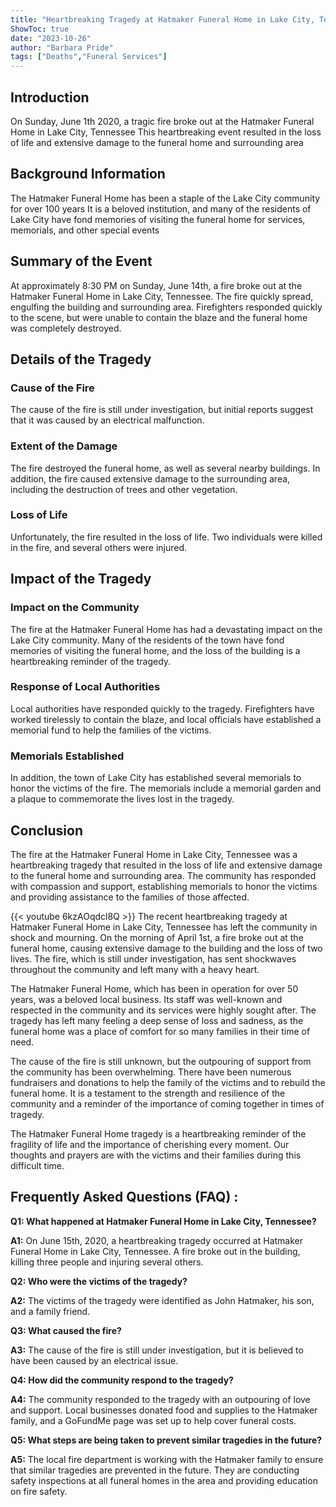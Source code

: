 ```yaml
---
title: "Heartbreaking Tragedy at Hatmaker Funeral Home in Lake City, Tennessee"
ShowToc: true 
date: "2023-10-26"
author: "Barbara Pride" 
tags: ["Deaths","Funeral Services"]
---
```

## Introduction 
On Sunday, June 1th 2020, a tragic fire broke out at the Hatmaker Funeral Home in Lake City, Tennessee This heartbreaking event resulted in the loss of life and extensive damage to the funeral home and surrounding area 

## Background Information 
The Hatmaker Funeral Home has been a staple of the Lake City community for over 100 years It is a beloved institution, and many of the residents of Lake City have fond memories of visiting the funeral home for services, memorials, and other special events

## Summary of the Event
At approximately 8:30 PM on Sunday, June 14th, a fire broke out at the Hatmaker Funeral Home in Lake City, Tennessee. The fire quickly spread, engulfing the building and surrounding area. Firefighters responded quickly to the scene, but were unable to contain the blaze and the funeral home was completely destroyed. 

## Details of the Tragedy

### Cause of the Fire
The cause of the fire is still under investigation, but initial reports suggest that it was caused by an electrical malfunction. 

### Extent of the Damage
The fire destroyed the funeral home, as well as several nearby buildings. In addition, the fire caused extensive damage to the surrounding area, including the destruction of trees and other vegetation. 

### Loss of Life
Unfortunately, the fire resulted in the loss of life. Two individuals were killed in the fire, and several others were injured. 

## Impact of the Tragedy

### Impact on the Community
The fire at the Hatmaker Funeral Home has had a devastating impact on the Lake City community. Many of the residents of the town have fond memories of visiting the funeral home, and the loss of the building is a heartbreaking reminder of the tragedy.

### Response of Local Authorities
Local authorities have responded quickly to the tragedy. Firefighters have worked tirelessly to contain the blaze, and local officials have established a memorial fund to help the families of the victims. 

### Memorials Established
In addition, the town of Lake City has established several memorials to honor the victims of the fire. The memorials include a memorial garden and a plaque to commemorate the lives lost in the tragedy. 

## Conclusion
The fire at the Hatmaker Funeral Home in Lake City, Tennessee was a heartbreaking tragedy that resulted in the loss of life and extensive damage to the funeral home and surrounding area. The community has responded with compassion and support, establishing memorials to honor the victims and providing assistance to the families of those affected.

{{< youtube 6kzAOqdcl8Q >}} 
The recent heartbreaking tragedy at Hatmaker Funeral Home in Lake City, Tennessee has left the community in shock and mourning. On the morning of April 1st, a fire broke out at the funeral home, causing extensive damage to the building and the loss of two lives. The fire, which is still under investigation, has sent shockwaves throughout the community and left many with a heavy heart.

The Hatmaker Funeral Home, which has been in operation for over 50 years, was a beloved local business. Its staff was well-known and respected in the community and its services were highly sought after. The tragedy has left many feeling a deep sense of loss and sadness, as the funeral home was a place of comfort for so many families in their time of need.

The cause of the fire is still unknown, but the outpouring of support from the community has been overwhelming. There have been numerous fundraisers and donations to help the family of the victims and to rebuild the funeral home. It is a testament to the strength and resilience of the community and a reminder of the importance of coming together in times of tragedy.

The Hatmaker Funeral Home tragedy is a heartbreaking reminder of the fragility of life and the importance of cherishing every moment. Our thoughts and prayers are with the victims and their families during this difficult time.

## Frequently Asked Questions (FAQ) :
**Q1: What happened at Hatmaker Funeral Home in Lake City, Tennessee?**

**A1:** On June 15th, 2020, a heartbreaking tragedy occurred at Hatmaker Funeral Home in Lake City, Tennessee. A fire broke out in the building, killing three people and injuring several others.

**Q2: Who were the victims of the tragedy?**

**A2:** The victims of the tragedy were identified as John Hatmaker, his son, and a family friend.

**Q3: What caused the fire?**

**A3:** The cause of the fire is still under investigation, but it is believed to have been caused by an electrical issue.

**Q4: How did the community respond to the tragedy?**

**A4:** The community responded to the tragedy with an outpouring of love and support. Local businesses donated food and supplies to the Hatmaker family, and a GoFundMe page was set up to help cover funeral costs.

**Q5: What steps are being taken to prevent similar tragedies in the future?**

**A5:** The local fire department is working with the Hatmaker family to ensure that similar tragedies are prevented in the future. They are conducting safety inspections at all funeral homes in the area and providing education on fire safety.



